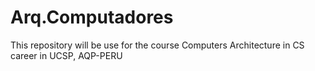 # Arq.Computadores
This repository will be use for the course Computers Architecture in CS career in UCSP, AQP-PERU
